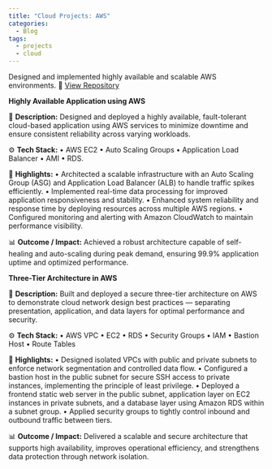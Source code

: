 ```yaml
---
title: "Cloud Projects: AWS"
categories:
  - Blog
tags:
  - projects
  - cloud
---
```


Designed and implemented highly available and scalable AWS environments.
🔗 [View Repository]([#](https://github.com/tricia-ai/aws_architechture_diagrams.git))

**Highly Available Application using AWS**

🧩 **Description:** 
Designed and deployed a highly available, fault-tolerant cloud-based application using AWS services to minimize downtime and ensure consistent reliability across varying workloads.  

⚙️ **Tech Stack:** 
• AWS EC2 • Auto Scaling Groups • Application Load Balancer • AMI • RDS.  

🚀 **Highlights:**
• Architected a scalable infrastructure with an Auto Scaling Group (ASG) and Application Load Balancer (ALB) to handle traffic spikes efficiently.
• Implemented real-time data processing for improved application responsiveness and stability.
• Enhanced system reliability and response time by deploying resources across multiple AWS regions.
• Configured monitoring and alerting with Amazon CloudWatch to maintain performance visibility.  

📊 **Outcome / Impact:** 
Achieved a robust architecture capable of self-healing and auto-scaling during peak demand, ensuring 99.9% application uptime and optimized performance.

**Three-Tier Architecture in AWS**

🧩 **Description:** 
Built and deployed a secure three-tier architecture on AWS to demonstrate cloud network design best practices — separating presentation, application, and data layers for optimal performance and security.

⚙️ **Tech Stack:** 
• AWS VPC • EC2 • RDS • Security Groups • IAM • Bastion Host • Route Tables

🚀 **Highlights:** 
• Designed isolated VPCs with public and private subnets to enforce network segmentation and controlled data flow.
• Configured a bastion host in the public subnet for secure SSH access to private instances, implementing the principle of least privilege.
• Deployed a frontend static web server in the public subnet, application layer on EC2 instances in private subnets, and a database layer using Amazon RDS within a subnet group.
• Applied security groups to tightly control inbound and outbound traffic between tiers.

📊 **Outcome / Impact:** 
Delivered a scalable and secure architecture that supports high availability, improves operational efficiency, and strengthens data protection through network isolation.
